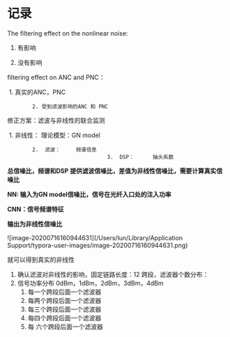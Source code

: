 # 记录
 The filtering effect on the nonlinear noise:

1.  有影响

  2. 没有影响

filtering effect on ANC and PNC：

​		   1.  真实的ANC，PNC

   			2. 受到滤波影响的ANC 和 PNC

修正方案：滤波与非线性的联合监测

​		   1.  非线性： 理论模型：GN model

   			2.  滤波：     频谱信息
                        			3.  DSP：      抽头系数

**总信噪比，频谱和DSP 提供滤波信噪比，差值为非线性信噪比，需要计算真实信噪比**



**NN: 输入为GN model信噪比，信号在光纤入口处的注入功率**


**CNN：信号频谱特征**



**输出为非线性信噪比**

![image-20200716160944631](/Users/lun/Library/Application Support/typora-user-images/image-20200716160944631.png)



就可以得到真实的非线性







1. 确认滤波对非线性的影响，固定链路长度：12 跨段，滤波器个数分布：
2. 信号功率分布 0dBm，1dBm，2dBm，3dBm，4dBm 
   1. 每一个跨段后面一个滤波器
   2. 每两个跨段后面一个滤波器
   3. 每三个跨段后面一个滤波器
   4. 每四个跨段后面一个滤波器
   5. 每 六个跨段后面一个滤波器





